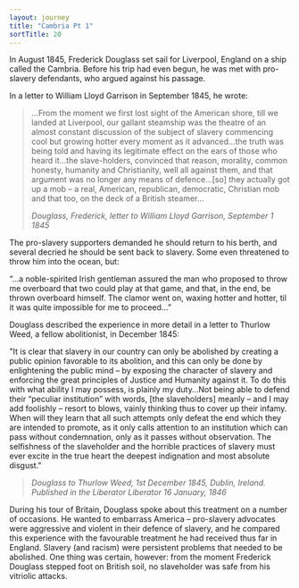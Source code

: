 ```yaml
---
layout: journey
title: "Cambria Pt 1"
sortTitle: 20
---
```


In August 1845, Frederick Douglass set sail for Liverpool, England on a ship called the Cambria. Before his trip had even begun, he was met with pro-slavery defendants, who argued against his passage. 

In a letter to William Lloyd Garrison in September 1845, he wrote:

>…From the moment we first lost sight of the American shore, till we landed at Liverpool, our gallant steamship was the theatre of an almost constant discussion of the subject of slavery commencing cool but growing hotter every moment as it advanced…the truth was being told and having its legitimate effect on the ears of those who heard it…the slave-holders, convinced that reason, morality, common honesty, humanity and Christianity, well all against them, and that argument was no longer any means of defence…[so] they actually got up a mob – a real, American, republican, democratic, Christian mob and that too, on the deck of a British steamer…
> <footer><cite>Douglass, Frederick, letter to William Lloyd Garrison, September 1 1845</cite></footer>

The pro-slavery supporters demanded he should return to his berth, and several decried he should be sent back to slavery. Some even threatened to throw him into the ocean, but: 

“…a noble-spirited Irish gentleman assured the man who proposed to throw me overboard that two could play at that game, and that, in the end, be thrown overboard himself. The clamor went on, waxing hotter and hotter, til it was quite impossible for me to proceed…” 

Douglass described the experience in more detail in a letter to Thurlow Weed, a fellow abolitionist, in December 1845:

"It is clear that slavery in our country can only be abolished by creating a public opinion favorable to its abolition, and this can only be done by enlightening the public mind – by exposing the character of slavery and enforcing the great principles of Justice and Humanity against it. To do this with what ability I may possess, is plainly my duty…Not being able to defend their “peculiar institution” with words, [the slaveholders] meanly – and I may add foolishly – resort to blows, vainly thinking thus to cover up their infamy. When will they learn that all such attempts only defeat the end which they are intended to promote, as it only calls attention to an institution which can pass without condemnation, only as it passes without observation. The selfishness of the slaveholder and the horrible practices of slavery must ever excite in the true heart the deepest indignation and most absolute disgust."

> <footer><cite>Douglass to Thurlow Weed, 1st December 1845, Dublin, Ireland. Published in the Liberator Liberator 16 January, 1846</cite></footer>

During his tour of Britain, Douglass spoke about this treatment on a number of occasions. He wanted to embarrass America – pro-slavery advocates were aggressive and violent in their defence of slavery, and he compared this experience with the favourable treatment he had received thus far in England. Slavery (and racism) were persistent problems that needed to be abolished. One thing was certain, however: from the moment Frederick Douglass stepped foot on British soil, no slaveholder was safe from his vitriolic attacks.
